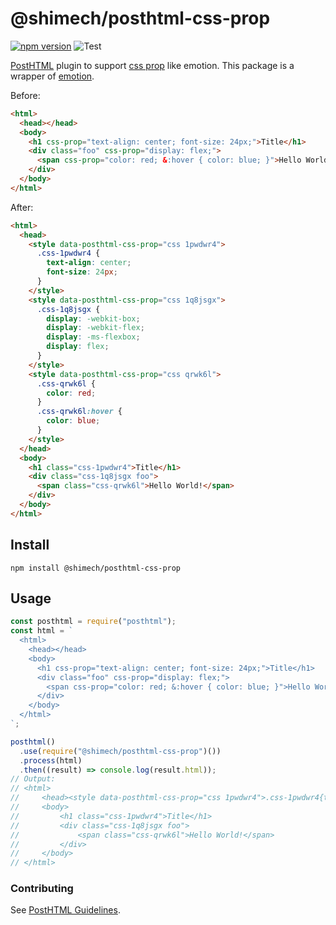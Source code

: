 # @shimech/posthtml-css-prop

[![npm version](https://badge.fury.io/js/@shimech%2Fposthtml-css-prop.svg)](https://badge.fury.io/js/@shimech%2Fposthtml-css-prop)
![Test](https://github.com/shimech/posthtml-css-prop/actions/workflows/test.yml/badge.svg)

[PostHTML](https://github.com/posthtml/posthtml) plugin to support [css prop](https://emotion.sh/docs/css-prop) like emotion.
This package is a wrapper of [emotion](https://emotion.sh).

Before:

```html
<html>
  <head></head>
  <body>
    <h1 css-prop="text-align: center; font-size: 24px;">Title</h1>
    <div class="foo" css-prop="display: flex;">
      <span css-prop="color: red; &:hover { color: blue; }">Hello World!</span>
    </div>
  </body>
</html>
```

After:

```html
<html>
  <head>
    <style data-posthtml-css-prop="css 1pwdwr4">
      .css-1pwdwr4 {
        text-align: center;
        font-size: 24px;
      }
    </style>
    <style data-posthtml-css-prop="css 1q8jsgx">
      .css-1q8jsgx {
        display: -webkit-box;
        display: -webkit-flex;
        display: -ms-flexbox;
        display: flex;
      }
    </style>
    <style data-posthtml-css-prop="css qrwk6l">
      .css-qrwk6l {
        color: red;
      }
      .css-qrwk6l:hover {
        color: blue;
      }
    </style>
  </head>
  <body>
    <h1 class="css-1pwdwr4">Title</h1>
    <div class="css-1q8jsgx foo">
      <span class="css-qrwk6l">Hello World!</span>
    </div>
  </body>
</html>
```

## Install

```shell
npm install @shimech/posthtml-css-prop
```

## Usage

```javascript
const posthtml = require("posthtml");
const html = `
  <html>
    <head></head>
    <body>
      <h1 css-prop="text-align: center; font-size: 24px;">Title</h1>
      <div class="foo" css-prop="display: flex;">
        <span css-prop="color: red; &:hover { color: blue; }">Hello World!</span>
      </div>
    </body>
  </html>
`;

posthtml()
  .use(require("@shimech/posthtml-css-prop")())
  .process(html)
  .then((result) => console.log(result.html));
// Output:
// <html>
//     <head><style data-posthtml-css-prop="css 1pwdwr4">.css-1pwdwr4{text-align:center;font-size:24px;}</style><style data-posthtml-css-prop="css 1q8jsgx">.css-1q8jsgx{display:-webkit-box;display:-webkit-flex;display:-ms-flexbox;display:flex;}</style><style data-posthtml-css-prop="css qrwk6l">.css-qrwk6l{color:red;}.css-qrwk6l:hover{color:blue;}</style></head>
//     <body>
//         <h1 class="css-1pwdwr4">Title</h1>
//         <div class="css-1q8jsgx foo">
//             <span class="css-qrwk6l">Hello World!</span>
//         </div>
//     </body>
// </html>
```

### Contributing

See [PostHTML Guidelines](https://github.com/posthtml/posthtml/tree/master/docs).
